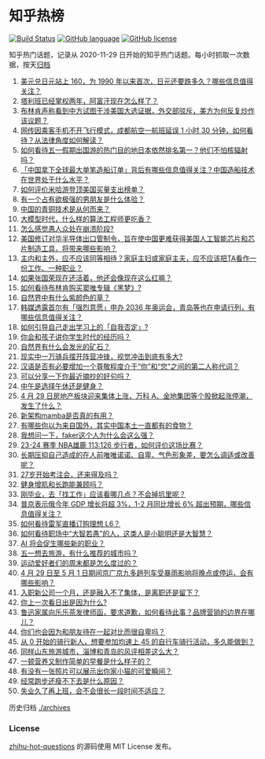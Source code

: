 # 知乎热榜
[![Build Status](https://github.com/ToWeLong/zhihu-hot-questions/workflows/CI/badge.svg)](https://github.com/ToWeLong/zhihu-hot-questions/actions)
[![GitHub language](https://img.shields.io/badge/language-golang-orange.svg)](https://golang.org/)
[![GitHub license](https://img.shields.io/github/license/ToWeLong/zhihu-hot-questions)](https://github.com/ToWeLong/zhihu-hot-questions/blob/main/LICENSE)

知乎热门话题，记录从 2020-11-29 日开始的知乎热门话题。每小时抓取一次数据，按天[归档](./archives)

<!-- BEGIN -->

1. [美元兑日元站上 160，为 1990 年以来首次，日元还要跌多久？哪些信息值得关注？](https://www.zhihu.com/question/654461447)
1. [塔利班已经掌权两年，阿富汗现在怎么样了？](https://www.zhihu.com/question/653732218)
1. [布林肯声称看到中方试图干涉美国大选证据，外交部驳斥，美方为何反复炒作该议题？](https://www.zhihu.com/question/654484679)
1. [网传因乘客手机不开飞行模式，成都航空一航班延误 1 小时 30 分钟，如何看待？从法律角度如何解读？](https://www.zhihu.com/question/654480247)
1. [如何看待五一假期出国游的热门目的地日本依然排名第一？他们不怕核辐射吗？](https://www.zhihu.com/question/654266420)
1. [「中国拿下全球最大单笔造船订单」背后有哪些信息值得关注？中国造船技术在世界处于什么水平？](https://www.zhihu.com/question/654474563)
1. [如何评价米哈游登顶美国买量支出榜单？](https://www.zhihu.com/question/654507548)
1. [有一个占有欲极强的男朋友是什么体验？](https://www.zhihu.com/question/529061204)
1. [中国的青铜技术是从何而来？](https://www.zhihu.com/question/565081763)
1. [大模型时代，什么样的算法工程师更吃香？](https://www.zhihu.com/question/652499873)
1. [怎么感觉愚人众处在崩溃阶段?](https://www.zhihu.com/question/654320629)
1. [美国修订对华半导体出口管制令，旨在使中国更难获得美国人工智能芯片和芯片制造工具，将带来哪些影响？](https://www.zhihu.com/question/650881909)
1. [主内和主外，应不应该同等相待？家庭主妇或家庭主夫，应不应该把TA看作一份工作、一种职业？](https://www.zhihu.com/question/653556538)
1. [如果张国荣现在还活着，他还会像现在这么红嘛？](https://www.zhihu.com/question/264566563)
1. [如何看待布林肯购买窦唯专辑《黑梦》?](https://www.zhihu.com/question/654283556)
1. [自然界中有什么紫颜色的草？](https://www.zhihu.com/question/654515642)
1. [韩媒透露首尔有「强烈意愿」申办 2036 年奥运会，青岛等也在申请行列，有哪些信息值得关注？](https://www.zhihu.com/question/654488511)
1. [如何引导自己走出学习上的「自我否定」?](https://www.zhihu.com/question/654214100)
1. [你会和孩子讲你学生时代的经历吗？](https://www.zhihu.com/question/654368910)
1. [自然界有什么会发光的矿石？](https://www.zhihu.com/question/654515773)
1. [现实中一万骑兵摆开阵营冲锋，视觉冲击到底有多大?](https://www.zhihu.com/question/653780982)
1. [汉语是否有必要增加一个尊敬程度介于“你”和“您”之间的第二人称代词？](https://www.zhihu.com/question/654082428)
1. [可以分享一下你最近摘抄的好句吗？](https://www.zhihu.com/question/650449797)
1. [中午是选择午休还是健身？](https://www.zhihu.com/question/652333973)
1. [4 月 29 日房地产板块迎来集体上涨，万科 A、金地集团等个股掀起涨停潮，发生了什么？](https://www.zhihu.com/question/654480385)
1. [新架构mamba是否真的有用？](https://www.zhihu.com/question/644452681)
1. [有哪些你以为来自国外，其实中国本土一直都有的食物？](https://www.zhihu.com/question/653110880)
1. [我想问一下，faker这个人为什么会这么强？](https://www.zhihu.com/question/59056523)
1. [23-24 赛季 NBA雄鹿 113:126 步行者，如何评价这场比赛？](https://www.zhihu.com/question/654448248)
1. [长期压抑自己造成的在人前唯唯诺诺、自卑、气色形象差，要怎么调适或改善呢？](https://www.zhihu.com/question/654322473)
1. [27岁开始考注会，还来得及吗？](https://www.zhihu.com/question/654154550)
1. [健身增肌和长跑能兼顾吗？](https://www.zhihu.com/question/653858733)
1. [刚毕业，去「找工作」应该看哪几点？不会掉坑里呢？](https://www.zhihu.com/question/654149354)
1. [普京表示俄今年 GDP 增长将超 3%，1-2 月同比增长 6% 超出预期，哪些信息值得关注？](https://www.zhihu.com/question/654375141)
1. [如何看待雷军直播订购理想 L6？](https://www.zhihu.com/question/654392074)
1. [如何看待职场中“大智若愚”的人，这类人是小聪明还是大智慧？](https://www.zhihu.com/question/654221874)
1. [AI 将会促生哪些新的职业？](https://www.zhihu.com/question/652499520)
1. [五一想去旅游，有什么推荐的城市吗？](https://www.zhihu.com/question/653202581)
1. [运动爱好者们的周末都是怎么度过的？](https://www.zhihu.com/question/653429548)
1. [4 月 29 日至 5 月 1 日期间京广京九多趟列车受暴雨影响将晚点或停运，会有哪些影响？](https://www.zhihu.com/question/654480091)
1. [入职新公司一个月，还是融入不了集体，是离职还是留下？](https://www.zhihu.com/question/652173254)
1. [你上一次看日出是因为什么?](https://www.zhihu.com/question/652244997)
1. [鲁迅家属向乐乐茶发律师函，要求道歉，如何看待此事？品牌营销的边界在哪儿？](https://www.zhihu.com/question/654479605)
1. [你们也会因为和朋友待在一起对比而很自卑吗？](https://www.zhihu.com/question/654325071)
1. [从 0 开始的骑行新人，想要参加均速上 45 的自行车骑行活动，多久能做到？](https://www.zhihu.com/question/653135005)
1. [同样山东旅游城市，淄博和青岛的风评相差这么大？](https://www.zhihu.com/question/654371773)
1. [一顿营养又制作简单的早餐是什么样子的？](https://www.zhihu.com/question/653888805)
1. [有没有一张照片可以展示出你家小猫的可爱瞬间？](https://www.zhihu.com/question/652221285)
1. [经常跑步还瘦不下去是什么原因？](https://www.zhihu.com/question/652769350)
1. [失业久了再上班，会不会很长一段时间不适应？](https://www.zhihu.com/question/654167703)

<!-- END -->

历史归档 [./archives](./archives)


### License
[zhihu-hot-questions](https://github.com/towelong/zhihu-hot-questions) 的源码使用 MIT License 发布。